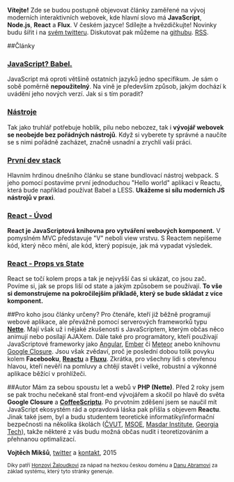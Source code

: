 **Vítejte!** Zde se budou postupně objevovat články zaměřené na vývoj moderních interaktivních webovek, kde hlavní slovo má **JavaScript**, **Node.js**, **React** a **Flux**. V českém jazyce! Sdílejte a hvězdičkujte! Novinky budu šířit i na [svém twitteru](http://twitter.com/vmiksu). Diskutovat pak můžeme na [githubu](http://github.com/tajo/javascript). [RSS](http://www.dzejes.cz/feed.xml).

##Články
### **[JavaScript? Babel.](babel.html)**

JavaScript má oproti většině ostatních jazyků jedno specifikum. Je sám o sobě poměrně **nepoužitelný**. Na vině je především způsob, jakým dochází k uvádění jeho nových verzí. Jak si s tím poradit?

### **[Nástroje](nastroje.html)**

Tak jako truhlář potřebuje hoblík, pilu nebo nebozez, tak i **vývojář webovek se neobejde bez pořádných nástrojů**. Když si vyberete ty správné a naučíte se s nimi pořádně zacházet, značně usnadní a zrychlí vaši práci.

### **[První dev stack](prvni-dev-stack.html)**

Hlavním hrdinou dnešního článku se stane bundlovací nástroj webpack. S jeho pomocí postavíme první jednoduchou "Hello world" aplikaci v Reactu, která bude například používat Babel a LESS. **Ukážeme si sílu moderních JS nástrojů v praxi**.

### **[React - Úvod](react-uvod.html)**

**React je JavaScriptová knihovna pro vytváření webových komponent.** V pomyslném MVC představuje "V" neboli view vrstvu. S Reactem nepíšeme kód, který něco mění, ale kód, který popisuje, jak má vypadat výsledek.

### **[React - Props vs State](react-props-vs-state.html)**

React se točí kolem props a tak je nejvyšší čas si ukázat, co jsou zač. Povíme si, jak se props liší od state a jakým způsobem se používají. **To vše si demonstrujeme na pokročilejším příkladě, který se bude skládat z více komponent.**

##Pro koho jsou články určeny?
Pro čtenáře, kteří již běžně programují webové aplikace, ale převážně pomocí serverových frameworků typu **[Nette](http://nette.org)**. Mají však už i nějaké zkušenosti s JavaScriptem, kterým občas něco animují nebo posílají AJAXem. Dále také pro programátory, kteří používají JavaScriptové frameworky jako [Angular](http://angularjs.org), [Ember](http://emberjs.com) či [Meteor](https://www.meteor.com) anebo knihovnu [Google Closure](https://developers.google.com/closure/). Jsou však zvědaví, proč je poslední dobou tolik povyku kolem **Facebooku**, **[Reactu](http://reactjs.com)** a **[Fluxu](https://facebook.github.io/flux/)**. Zkrátka, pro všechny lidi s otevřenou hlavou, kteří nevěří na pomluvy a chtějí stavět i velké, robustní a výkonné aplikace běžící v prohlížeči.

##Autor
Mám za sebou spoustu let a webů v **PHP (Nette)**. Před 2 roky jsem se pak trochu nečekaně stal front-end vývojářem a skočil po hlavě do světa **Google Closure** a **[CoffeeScriptu](http://coffeescript.org)**. Po prvotním zděšení jsem se naučil mít JavaScript ekosystém rád a opravdová láska pak přišla s objevem **Reactu**. Jinak také jsem, byl a budu studentem teoretické informatiky/informační bezpečnosti na několika školách ([ČVUT](http://fit.cvut.cz), [MSOE](http://msoe.edu), [Masdar Institute](http://masdar.ac.ae), [Georgia Tech](http://gatech.edu)), takže některé z vás budu možná občas nudit i teoretizováním a přehnanou optimalizací.

**Vojtěch Mikšů**, [twitter](https://twitter.com/vmiksu) a [kontakt](http://miksu.cz), 2015

<small>Díky patří [Honzovi Žaloudkovi](http://janzaloudek.cz/) za nápad na hezkou českou doménu a [Danu Abramovi](http://github.com/gaearon) za základ systému, který tyto stránky generuje.</small>